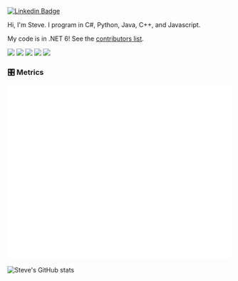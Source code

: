 [![Linkedin Badge](https://img.shields.io/badge/-Steve%20Berdy-blue?style=flat&logo=Linkedin&logoColor=white&link=https://www.linkedin.com/in/steveberdy/)](https://www.linkedin.com/in/steveberdy/)

Hi, I'm Steve. I program in C#, Python, Java, C++, and Javascript.

My code is in .NET 6! See the [contributors list](https://dotnet.microsoft.com/en-us/thanks/v6.0.0-rc.1).

<div>
<img src="https://img.shields.io/badge/JS-FFA500?style=for-the-badge&logo=javascript&logoColor=white"/>
<img src="https://img.shields.io/badge/C%23-800080?style=for-the-badge&logo=csharp&logoColor=white"/>
<img src="https://img.shields.io/badge/Python-FFD43B?style=for-the-badge&logo=python&logoColor=darkgreen"/>
<img src="https://img.shields.io/badge/C%2B%2B-00599C?style=for-the-badge&logo=cplusplus&logoColor=white"/>
<img src="https://img.shields.io/badge/Java-800020?style=for-the-badge&logo=java&logoColor=white"/>
</div>

### 🎛 Metrics

![Metrics](github-metrics.svg)

![Steve's GitHub stats](https://github-readme-stats.vercel.app/api?username=steveberdy&count_private=true&show_icons=true&theme=dark)
